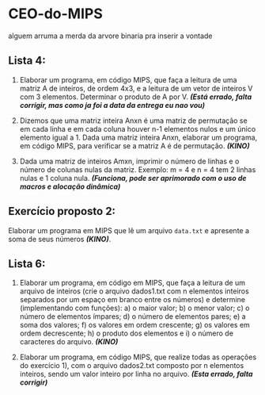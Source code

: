 # CEO-do-MIPS

alguem arruma a merda da arvore binaria pra inserir a vontade


## Lista 4:

1) Elaborar um programa, em código MIPS, que faça a leitura de uma matriz A de inteiros,
de ordem 4x3, e a leitura de um vetor de inteiros V com 3 elementos. Determinar o
produto de A por V. ***(Está errado, falta corrigir, mas como ja foi a data da entrega eu nao vou)***

2) Dizemos que uma matriz inteira Anxn é uma matriz de permutação se em cada linha
e em cada coluna houver n-1 elementos nulos e um único elemento igual a 1. Dada uma matriz inteira Anxn, elaborar um programa, em código MIPS, para verificar
se a matriz A é de permutação. ***(KINO)***

3) Dada uma matriz de inteiros Amxn, imprimir o número de linhas e o número de colunas nulas da matriz. Exemplo: m = 4 e n = 4 tem 2 linhas nulas e 1 coluna nula. ***(Funciona, pode ser aprimorado com o uso de macros e alocação dinâmica)***


## Exercício proposto 2:
Elaborar um programa em MIPS que lê um arquivo `data.txt` e apresente a soma de seus números ***(KINO)***.

## Lista 6:

1) Elaborar um programa, em código em MIPS, que faça a leitura de um arquivo de inteiros (crie o arquivo dados1.txt com n elementos inteiros separados por um espaço em branco entre os números) e determine (implementando com funções): a) o maior valor; b) o menor valor; c) o número de elementos ímpares; d) o número de elementos pares; e) a soma dos valores; f) os valores em ordem crescente; g) os valores em ordem decrescente; h) o produto dos elementos e i) o número de caracteres do arquivo. ***(KINO)***

2) Elaborar um programa, em código MIPS, que realize todas as operações do exercício 1), com o arquivo dados2.txt composto por n elementos inteiros, sendo um valor inteiro por linha no arquivo. ***(Esta errado, falta corrigir)***

